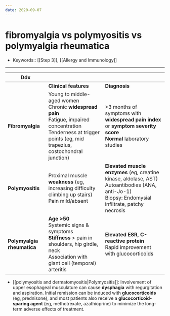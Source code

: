 ```yaml
---
date: 2020-09-07
---
```


# fibromyalgia vs polymyositis vs polymyalgia rheumatica

- Keywords:: [[Step 3]], [[Allergy and Immunology]]
---

<!-- fibromyalgia vs polymyositis vs polymyalgia rheumatica -->

| Ddx                        |                                                              |                                                              |
| -------------------------- | ------------------------------------------------------------ | ------------------------------------------------------------ |
|                            | **Clinical features**                                        | **Diagnosis**                                                |
| **Fibromyalgia**           | Young to middle-aged women<br/>Chronic **widespread pain**<br/>Fatigue, impaired concentration<br/>Tenderness at trigger points (eg, mid trapezius, costochondral junction) | >3 months of symptoms with **widespread pain index** or **symptom severity score**<br/>**Normal** laboratory studies |
| **Polymyositis**         | Proximal muscle **weakness** (eg, increasing difficulty climbing up stairs)<br/>Pain mild/absent | **Elevated muscle enzymes** (eg, creatine kinase, aldolase, AST) <br/>Autoantibodies (ANA, anti-Jo-1)<br/>Biopsy: Endomysial infiltrate, patchy necrosis |
| **Polymyalgia rheumatica** | **Age >50**<br/>Systemic signs & symptoms<br/>**Stiffness** > pain in shoulders, hip girdle, neck<br/>Association with giant cell (temporal) arteritis | **Elevated ESR, C-reactive protein**<br/>Rapid improvement with glucocorticoids |

- [[polymyositis and dermatomyositis|Polymyositis]]: Involvement of upper esophageal musculature can cause **dysphagia** with regurgitation and aspiration. Initial remission can be induced with **glucocorticoids** (eg, prednisone), and most patients also receive a **glucocorticoid-sparing agent** (eg, methotrexate, azathioprine) to minimize the long-term adverse effects of treatment.
